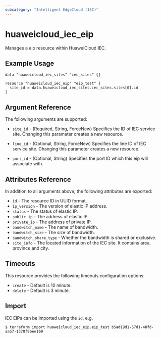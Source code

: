 ```yaml
---
subcategory: "Intelligent EdgeCloud (IEC)"
---
```


# huaweicloud_iec_eip

Manages a eip resource within HuaweiCloud IEC.

## Example Usage

```hcl
data "huaweicloud_iec_sites" "iec_sites" {}

resource "huaweicloud_iec_eip" "eip_test" {
  site_id = data.huaweicloud_iec_sites.iec_sites.sites[0].id
}
```

## Argument Reference

The following arguments are supported:

* `site_id` - (Required, String, ForceNew) Specifies the ID of IEC service site. Changing this parameter creates a new
  resource.

* `line_id` - (Optional, String, ForceNew) Specifies the line ID of IEC service site.
  Changing this parameter creates a new resource.

* `port_id` - (Optional, String) Specifies the port ID which this eip will associate with.

## Attributes Reference

In addition to all arguments above, the following attributes are exported:

* `id` - The resource ID in UUID format.
* `ip_version` - The version of elastic IP address.
* `status` - The status of elastic IP.
* `public_ip` - The address of elastic IP.
* `private_ip` - The address of private IP.
* `bandwitch_name` - The name of bandwidth.
* `bandwitch_size` - The size of bandwidth.
* `bandwitch_share_type` - Whether the bandwidth is shared or exclusive.
* `site_info` - The located information of the IEC site. It contains area, province and city.

## Timeouts

This resource provides the following timeouts configuration options:

* `create` - Default is 10 minute.
* `delete` - Default is 3 minute.

## Import

IEC EIPs can be imported using the `id`, e.g.

```
$ terraform import huaweicloud_iec_eip.eip_test b5ad19d1-57d1-48fd-aab7-1378f9bee169
```

